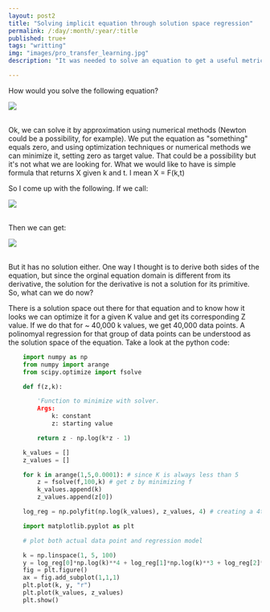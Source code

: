 ```yaml
---
layout: post2
title: "Solving implicit equation through solution space regression"
permalink: /:day/:month/:year/:title
published: true+
tags: "writting"
img: "images/pro_transfer_learning.jpg"
description: "It was needed to solve an equation to get a useful metric, but it was also necessary that the solution be expressed in a very simple way. It turns out that to solve it, you need to use the LambertW function. Since we needed a simple formula as a solution, we came up with an indirect way to solve it."

---
```

<style>
    .center {
  display: block;
  margin-left: auto;
  margin-right: auto;
}

</style>

How would you solve the following equation? <br>

<img src="../../../images/equation_1.png" class="center"> <br> 

Ok, we can solve it by approximation using numerical methods (Newton could be a possibility, for example). We put the equation as "something" equals zero, and using optimization techniques or numerical methods we can minimize it, setting zero as target value. That could be a possibility but it's not what we are looking for. What we would like to have is simple formula that returns X given k and t. I mean X = F(k,t)

So I come up with the following. If we call: <br>

<img src="../../../images/equation_2.png" class="center"> <br> 

Then we can get:

<img src="../../../images/equation_3.png" class="center"> <br> 

But it has no solution either. One way I thought is to derive both sides of the equation, but since the orginal equation domain is different from its derivative, the solution for the derivative is not a solution for its primitive. So, what can we do now? 

There is a solution space out there for that equation and to know how it looks we can optimize it for a given K value and get its corresponding Z value. If we do that for ~ 40,000 k values, we get 40,000 data points. A polinomyal regression for that group of data points can be understood as the solution space of the equation. Take a look at the python code:



```python
    import numpy as np
    from numpy import arange
    from scipy.optimize import fsolve

    def f(z,k):

        'Function to minimize with solver.
        Args: 
            k: constant 
            z: starting value

        return z - np.log(k*z - 1) 

    k_values = []
    z_values = []

    for k in arange(1,5,0.0001): # since K is always less than 5
        z = fsolve(f,100,k) # get z by minimizing f
        k_values.append(k)
        z_values.append(z[0])

    log_reg = np.polyfit(np.log(k_values), z_values, 4) # creating a 4th degree polynomial logarithm regression model by minimizing the loss function given the datapoints obtained before.

    import matplotlib.pyplot as plt

    # plot both actual data point and regression model

    k = np.linspace(1, 5, 100)
    y = log_reg[0]*np.log(k)**4 + log_reg[1]*np.log(k)**3 + log_reg[2]*np.log(k)**2 + log_reg[3]*np.log(k) + log_reg[4]
    fig = plt.figure()
    ax = fig.add_subplot(1,1,1)
    plt.plot(k, y, "r")
    plt.plot(k_values, z_values)
    plt.show()
```



 








